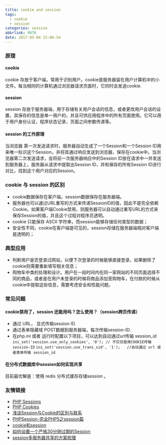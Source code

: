 ```yaml
---
title: cookie and session
tags:
  - cookie
  - session
categories: session
abbrlink: 9976
date: 2017-05-04 15:06:54
---
```


### 原理

#### cookie

cookie 存放于客户端，常用于识别用户。cookie是服务器留在用户计算机中的小文件。每当相同的计算机通过浏览器请求页面时，它同时会发送cookie.

#### session

session 存放于服务器端，用于存储有关用户会话的信息，或者更改用户会话的设置，其保存的信息是单一用户的，并且可供应用程序中的所有页面使用。它可以用于用户身份认证，程序状态记录，页面之间参数传递等。

#### session 的工作原理

当浏览器 第一次发送请求时，服务器自动生成了一个Session和一个Session ID用来唯一标识这个Session，并将其通过响应发送到浏览器，保存在cookie中。当浏览器第二次发送请求，会将前一次服务器响应中的Session ID放在请求中一并发送到服务器上，服务器从请求中提取出Session ID，并和保存的所有Session ID进行对比，找到这个用户对应的Session。

### cookie 与 session 的区别

- cookie数据保存在客户端，session数据保存在服务器端。
- 服务器也可以通过URL重写的方式来传递SessionID的值，因此不是完全依赖Cookie。如果客户端Cookie禁用，则服务器可以自动通过重写URL的方式来保存Session的值，并且这个过程对程序员透明。
- cookie 只能保存 ASCII 字符串，而session能够存储任何类型的数据；
- 安全性不同，cookie在客户端是可见的，session存储在服务器端相对客户端是透明的；

### 典型应用

- 判断用户是否登录过网站，以便下次登录的时候能够直接登录，如果删除了cookie则需要重新填写相关信息；
- 购物车中类的处理和设计。用户在一段时间内在同一家网站的不同页面选择不同的商品，或者是在用户未登录的时候将商品添加至购物车，在付款的时候从cookie中提取这些信息，需要考虑安全和性能问题。

### 常见问题

#### cookie禁用了，session 还能用吗？怎么使用？（session跨页传递）

- 通过 URL， 显式传输session ID.
- 通过表单隐藏域 POST数据到服务器端，每次传输session-ID.
- 在php.ini 或者 运行时配置以下项目，可以达到自动通过url传输 session_id
	`ini_set('session.use_only_cookies', '0'); // 不仅仅是用COOKIE传输session-ID`
	`ini_set('session.use_trans_sid', '1');   //自动通过 url 或者表单传输 session_id`

#### 在分布式数据库中session如何实现共享

目前最优解是：使用 redis 分布式缓存存储session 。

### 友情链接

- [PHP Sessions](http://www.w3school.com.cn/php/php_sessions.asp)
- [PHP Cookies](http://www.w3school.com.cn/php/php_cookies.asp)
- [浅谈Session与Cookie的区别与联系](http://blog.csdn.net/duan1078774504/article/details/51912868)
- [PHPSession-完全PHP5之session篇](http://blog.csdn.net/masterft/article/details/1640122)
- [cookie和session](http://blog.csdn.net/xiajiandong1024/article/details/71038363#t10)
- [如何设置一个严格30分钟过期的Session](http://www.laruence.com/2012/01/10/2469.html)
- [session多服务器共享的方案梳理](http://www.cnblogs.com/wangtao_20/archive/2013/10/29/3395518.html)
